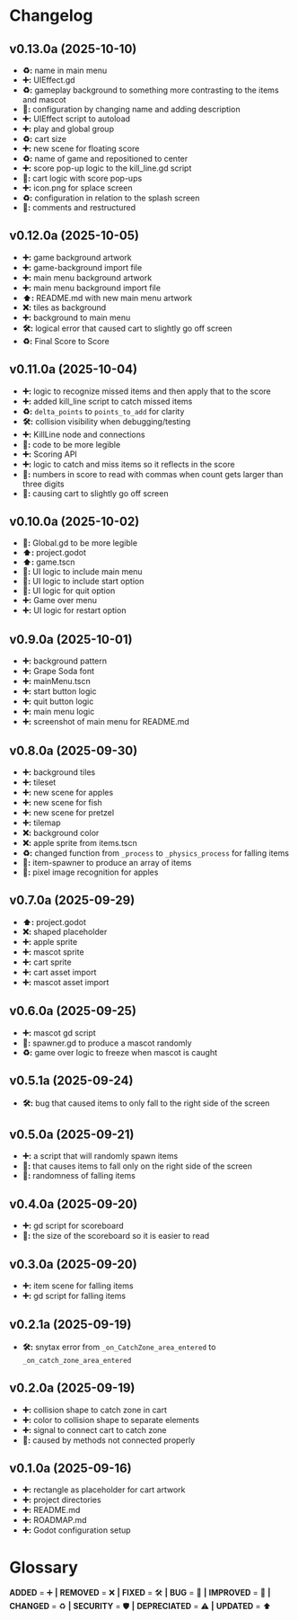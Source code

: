 # Changelog

## v0.13.0a (2025-10-10)

- **♻️:** name in main menu
- **➕:** UIEffect.gd
- **♻️:** gameplay background to something more contrasting to the items and mascot
- **🚀:** configuration by changing name and adding description
- **➕:** UIEffect script to autoload
- **➕:** play and global group
- **♻️:** cart size
- **➕:** new scene for floating score
- **♻️:** name of game and repositioned to center
- **➕:** score pop-up logic to the kill_line.gd script
- **🚀:** cart logic with score pop-ups
- **➕:** icon.png for splace screen
- **♻️:** configuration in relation to the splash screen
- **🚀:** comments and restructured

## v0.12.0a (2025-10-05)

- **➕:** game background artwork
- **➕:** game-background import file
- **➕:** main menu background artwork
- **➕:** main menu background import file
- **⬆️:** README.md with new main menu artwork
- **❌:** tiles as background
- **➕:** background to main menu
- **🛠️:** logical error that caused cart to slightly go off screen
- **♻️:** Final Score to Score

## v0.11.0a (2025-10-04)

- **➕:** logic to recognize missed items and then apply that to the score
- **➕:** added kill_line script to catch missed items
- **♻️:** ```delta_points``` to ```points_to_add``` for clarity
- **🛠️:** collision visibility when debugging/testing
- **➕:** KillLine node and connections
- **🚀:** code to be more legible
- **➕:** Scoring API
- **➕:** logic to catch and miss items so it reflects in the score
- **🚀:** numbers in score to read with commas when count gets larger than three digits
- **🐞:** causing cart to slightly go off screen

## v0.10.0a (2025-10-02)

- **🚀:** Global.gd to be more legible
- **⬆️:** project.godot
- **⬆️:** game.tscn
- **🚀:** UI logic to include main menu
- **🚀:** UI logic to include start option
- **🚀:** UI logic for quit option
- **➕:** Game over menu
- **➕:** UI logic for restart option

## v0.9.0a (2025-10-01)

- **➕:** background pattern
- **➕:** Grape Soda font
- **➕:** mainMenu.tscn
- **➕:** start button logic
- **➕:** quit button logic
- **➕:** main menu logic
- **➕:** screenshot of main menu for README.md

## v0.8.0a (2025-09-30)

- **➕:** background tiles
- **➕:** tileset
- **➕:** new scene for apples
- **➕:** new scene for fish
- **➕:** new scene for pretzel
- **➕:** tilemap
- **❌:** background color
- **❌:** apple sprite from items.tscn
- **♻️:** changed function from ```_process``` to ```_physics_process``` for falling items
- **🚀:** item-spawner to produce an array of items
- **🚀:** pixel image recognition for apples

## v0.7.0a (2025-09-29)

- **⬆️:** project.godot
- **❌:** shaped placeholder
- **➕:** apple sprite
- **➕:** mascot sprite
- **➕:** cart sprite
- **➕:** cart asset import
- **➕:** mascot asset import

## v0.6.0a (2025-09-25)

- **➕:** mascot gd script
- **🚀:** spawner.gd to produce a mascot randomly
- **♻️:** game over logic to freeze when mascot is caught

## v0.5.1a (2025-09-24)

- **🛠️:** bug that caused items to only fall to the right side of the screen

## v0.5.0a (2025-09-21)

- **➕:** a script that will randomly spawn items
- **🐞:** that causes items to fall only on the right side of the screen
- **🚀:** randomness of falling items

## v0.4.0a (2025-09-20)

- **➕:** gd script for scoreboard
- **🚀:** the size of the scoreboard so it is easier to read

## v0.3.0a (2025-09-20)

- **➕:** item scene for falling items
- **➕:** gd script for falling items

## v0.2.1a (2025-09-19)

- **🛠️:** snytax error from ```_on_CatchZone_area_entered``` to ```_on_catch_zone_area_entered```

## v0.2.0a (2025-09-19)

- **➕:** collision shape to catch zone in cart
- **➕:** color to collision shape to separate elements
- **➕:** signal to connect cart to catch zone
- **🐞:** caused by methods not connected properly


## v0.1.0a (2025-09-16)

- **➕:** rectangle as placeholder for cart artwork
- **➕:** project directories
- **➕:** README.md
- **➕:** ROADMAP.md
- **➕:** Godot configuration setup

# Glossary

**ADDED** = ➕ **|**
**REMOVED** = ❌ **|**
**FIXED** = 🛠️ **|**
**BUG** = 🐞 **|**
**IMPROVED** = 🚀 **|**
**CHANGED** = ♻️ **|**
**SECURITY** = 🛡️ **|**
**DEPRECIATED** = ⚠️ **|**
**UPDATED** = ⬆️
